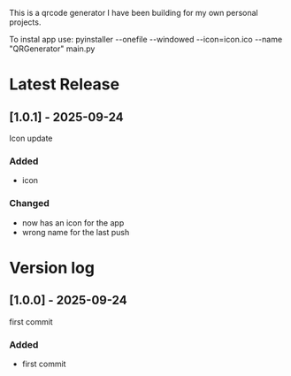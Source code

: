 This is a qrcode generator I have been building for my own personal projects.

To instal app use: pyinstaller --onefile --windowed --icon=icon.ico --name "QRGenerator" main.py

# Latest Release #
## [1.0.1] - 2025-09-24
Icon update
### Added
- icon

### Changed
- now has an icon for the app
- wrong name for the last push

# Version log #
## [1.0.0] - 2025-09-24
first commit
### Added
- first commit
